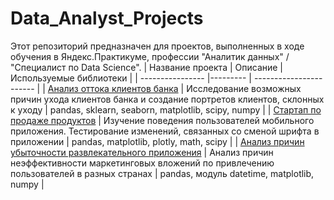 # Data_Analyst_Projects
Этот репозиторий предназначен для проектов, выполненных в ходе обучения в Яндекс.Практикуме, профессии "Аналитик данных" / "Специалист по Data Science".
| Название проекта | Описание | Используемые библиотеки |
| ---------------- |--------- | ----------------------- |
| [Анализ оттока клиентов банка](https://github.com/IrinaYurgova/Data_Analyst_projects/tree/main/Анализ%20оттока%20клиентов%20банка) | Исследование возможных причин ухода клиентов банка и создание портретов клиентов, склонных к уходу | pandas, sklearn, seaborn, matplotlib, scipy, numpy |
| [Стартап по продаже продуктов](https://github.com/IrinaYurgova/Data_Analyst_projects/tree/main/Стартап%20по%20продаже%20продуктов%20питания) | Изучение поведения пользователей мобильного приложения. Тестирование изменений, связанных со сменой шрифта в приложении | pandas, matplotlib, plotly, math, scipy |
| [Анализ причин убыточности развлекательного приложения](https://github.com/IrinaYurgova/Data_Analyst_projects/tree/main/Анализ%20причин%20убыточности%20развлекательного%20приложения) | Анализ причин неэффективности маркетинговых вложений по привлечению пользователей в разных странах | pandas, модуль datetime, matplotlib, numpy |